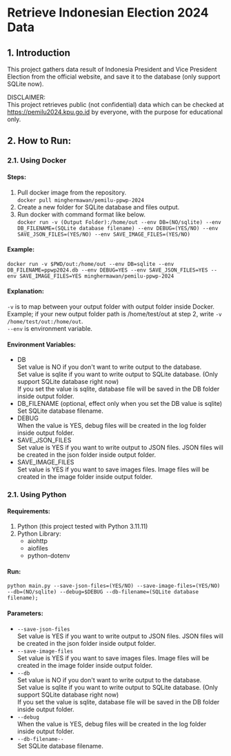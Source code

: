 # Retrieve Indonesian Election 2024 Data

## 1. Introduction
This project gathers data result of Indonesia President and Vice President Election from the official website, and save it to the database (only support SQLite now).

DISCLAIMER:  
This project retrieves public (not confidential) data which can be checked at https://pemilu2024.kpu.go.id by everyone, with the purpose for educational only.

## 2. How to Run:
### 2.1. Using Docker
#### Steps:
1. Pull docker image from the repository.  
`docker pull minghermawan/pemilu-ppwp-2024`
2. Create a new folder for SQLite database and files output.  
3. Run docker with command format like below.  
`docker run -v (Output Folder):/home/out --env DB=(NO/sqlite) --env DB_FILENAME=(SQLite database filename) --env DEBUG=(YES/NO) --env SAVE_JSON_FILES=(YES/NO) --env SAVE_IMAGE_FILES=(YES/NO)`  
#### Example:
`docker run -v $PWD/out:/home/out --env DB=sqlite --env DB_FILENAME=ppwp2024.db --env DEBUG=YES --env SAVE_JSON_FILES=YES --env SAVE_IMAGE_FILES=YES minghermawan/pemilu-ppwp-2024`  
#### Explanation:
`-v` is to map between your output folder with output folder inside Docker.  
Example; if your new output folder path is /home/test/out at step 2, write `-v /home/test/out:/home/out`.  
`--env` is environment variable.  
#### Environment Variables:
- DB  
Set value is NO if you don't want to write output to the database.  
Set value is sqlite if you want to write output to SQLite database. (Only support SQLite database right now)  
If you set the value is sqlite, database file will be saved in the DB folder inside output folder.  
- DB_FILENAME (optional, effect only when you set the DB value is sqlite)  
Set SQLite database filename.  
- DEBUG  
When the value is YES, debug files will be created in the log folder inside output folder.  
- SAVE_JSON_FILES  
Set value is YES if you want to write output to JSON files. JSON files will be created in the json folder inside output folder.  
- SAVE_IMAGE_FILES  
Set value is YES if you want to save images files. Image files will be created in the image folder inside output folder.  
### 2.1. Using Python
#### Requirements:
1. Python (this project tested with Python 3.11.11)
2. Python Library:
   - aiohttp
   - aiofiles
   - python-dotenv
#### Run:
`python main.py --save-json-files=(YES/NO) --save-image-files=(YES/NO) --db=(NO/sqlite) --debug=$DEBUG --db-filename=(SQLite database filename);`
#### Parameters:
- `--save-json-files`  
Set value is YES if you want to write output to JSON files. JSON files will be created in the json folder inside output folder.  
- `--save-image-files`  
Set value is YES if you want to save images files. Image files will be created in the image folder inside output folder.  
- `--db`  
Set value is NO if you don't want to write output to the database.  
Set value is sqlite if you want to write output to SQLite database. (Only support SQLite database right now)  
If you set the value is sqlite, database file will be saved in the DB folder inside output folder.  
- `--debug`  
When the value is YES, debug files will be created in the log folder inside output folder.  
- `--db-filename--`  
Set SQLite database filename.  
